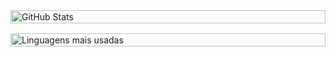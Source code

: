 <div style="display: flex; flex-wrap: wrap; gap: 16px; width: 100%;">
  <div style="flex: 1; min-width: 300px;">
    <img src="https://github-readme-stats.vercel.app/api?username=Lucas-O-S&show_icons=true&theme=transparent" alt="GitHub Stats" style="width: 100%; height: auto; object-fit: contain;" />
  </div>
  <div style="flex: 1; min-width: 300px;">
    <img src="https://github-readme-stats.vercel.app/api/top-langs/?username=Lucas-O-S&layout=compact&theme=transparent" alt="Linguagens mais usadas" style="width: 100%; height: auto; object-fit: contain;" />
  </div>
</div>
